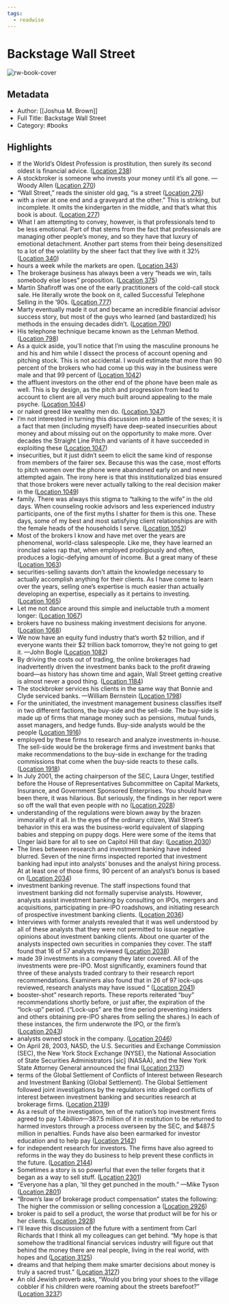 ```yaml
---
tags:
  - readwise
---
```


# Backstage Wall Street

![rw-book-cover](https://images-na.ssl-images-amazon.com/images/I/51Y00%2BL2eqL._SL200_.jpg)

## Metadata
- Author: [[Joshua M. Brown]]
- Full Title: Backstage Wall Street
- Category: #books

## Highlights
- If the World’s Oldest Profession is prostitution, then surely its second oldest is financial advice. ([Location 238](https://readwise.io/to_kindle?action=open&asin=B007F8EZ9M&location=238))
- A stockbroker is someone who invests your money until it’s all gone. —Woody Allen ([Location 270](https://readwise.io/to_kindle?action=open&asin=B007F8EZ9M&location=270))
- “Wall Street,” reads the sinister old gag, “is a street ([Location 276](https://readwise.io/to_kindle?action=open&asin=B007F8EZ9M&location=276))
- with a river at one end and a graveyard at the other.” This is striking, but incomplete. It omits the kindergarten in the middle, and that’s what this book is about. ([Location 277](https://readwise.io/to_kindle?action=open&asin=B007F8EZ9M&location=277))
- What I am attempting to convey, however, is that professionals tend to be less emotional. Part of that stems from the fact that professionals are managing other people’s money, and so they have that luxury of emotional detachment. Another part stems from their being desensitized to a lot of the volatility by the sheer fact that they live with it 32½ ([Location 340](https://readwise.io/to_kindle?action=open&asin=B007F8EZ9M&location=340))
- hours a week while the markets are open. ([Location 343](https://readwise.io/to_kindle?action=open&asin=B007F8EZ9M&location=343))
- The brokerage business has always been a very “heads we win, tails somebody else loses” proposition. ([Location 375](https://readwise.io/to_kindle?action=open&asin=B007F8EZ9M&location=375))
- Martin Shafiroff was one of the early practitioners of the cold-call stock sale. He literally wrote the book on it, called Successful Telephone Selling in the ’90s. ([Location 777](https://readwise.io/to_kindle?action=open&asin=B007F8EZ9M&location=777))
- Marty eventually made it out and became an incredible financial advisor success story, but most of the guys who learned (and bastardized) his methods in the ensuing decades didn’t. ([Location 790](https://readwise.io/to_kindle?action=open&asin=B007F8EZ9M&location=790))
- His telephone technique became known as the Lehman Method. ([Location 798](https://readwise.io/to_kindle?action=open&asin=B007F8EZ9M&location=798))
- As a quick aside, you’ll notice that I’m using the masculine pronouns he and his and him while I dissect the process of account opening and pitching stock. This is not accidental. I would estimate that more than 90 percent of the brokers who had come up this way in the business were male and that 99 percent of ([Location 1042](https://readwise.io/to_kindle?action=open&asin=B007F8EZ9M&location=1042))
- the affluent investors on the other end of the phone have been male as well. This is by design, as the pitch and progression from lead to account to client are all very much built around appealing to the male psyche. ([Location 1044](https://readwise.io/to_kindle?action=open&asin=B007F8EZ9M&location=1044))
- or naked greed like wealthy men do. ([Location 1047](https://readwise.io/to_kindle?action=open&asin=B007F8EZ9M&location=1047))
- I’m not interested in turning this discussion into a battle of the sexes; it is a fact that men (including myself) have deep-seated insecurities about money and about missing out on the opportunity to make more. Over decades the Straight Line Pitch and variants of it have succeeded in exploiting these ([Location 1047](https://readwise.io/to_kindle?action=open&asin=B007F8EZ9M&location=1047))
- insecurities, but it just didn’t seem to elicit the same kind of response from members of the fairer sex. Because this was the case, most efforts to pitch women over the phone were abandoned early on and never attempted again. The irony here is that this institutionalized bias ensured that those brokers were never actually talking to the real decision maker in the ([Location 1049](https://readwise.io/to_kindle?action=open&asin=B007F8EZ9M&location=1049))
- family. There was always this stigma to “talking to the wife” in the old days. When counseling rookie advisors and less experienced industry participants, one of the first myths I shatter for them is this one. These days, some of my best and most satisfying client relationships are with the female heads of the households I serve. ([Location 1052](https://readwise.io/to_kindle?action=open&asin=B007F8EZ9M&location=1052))
- Most of the brokers I know and have met over the years are phenomenal, world-class salespeople. Like me, they have learned an ironclad sales rap that, when employed prodigiously and often, produces a logic-defying amount of income. But a great many of these ([Location 1063](https://readwise.io/to_kindle?action=open&asin=B007F8EZ9M&location=1063))
- securities-selling savants don’t attain the knowledge necessary to actually accomplish anything for their clients. As I have come to learn over the years, selling one’s expertise is much easier than actually developing an expertise, especially as it pertains to investing. ([Location 1065](https://readwise.io/to_kindle?action=open&asin=B007F8EZ9M&location=1065))
- Let me not dance around this simple and ineluctable truth a moment longer: ([Location 1067](https://readwise.io/to_kindle?action=open&asin=B007F8EZ9M&location=1067))
- brokers have no business making investment decisions for anyone. ([Location 1068](https://readwise.io/to_kindle?action=open&asin=B007F8EZ9M&location=1068))
- We now have an equity fund industry that’s worth $2 trillion, and if everyone wants their $2 trillion back tomorrow, they’re not going to get it. —John Bogle ([Location 1082](https://readwise.io/to_kindle?action=open&asin=B007F8EZ9M&location=1082))
- By driving the costs out of trading, the online brokerages had inadvertently driven the investment banks back to the profit drawing board—as history has shown time and again, Wall Street getting creative is almost never a good thing. ([Location 1184](https://readwise.io/to_kindle?action=open&asin=B007F8EZ9M&location=1184))
- The stockbroker services his clients in the same way that Bonnie and Clyde serviced banks. —William Bernstein ([Location 1798](https://readwise.io/to_kindle?action=open&asin=B007F8EZ9M&location=1798))
- For the uninitiated, the investment management business classifies itself in two different factions, the buy-side and the sell-side. The buy-side is made up of firms that manage money such as pensions, mutual funds, asset managers, and hedge funds. Buy-side analysts would be the people ([Location 1916](https://readwise.io/to_kindle?action=open&asin=B007F8EZ9M&location=1916))
- employed by these firms to research and analyze investments in-house. The sell-side would be the brokerage firms and investment banks that make recommendations to the buy-side in exchange for the trading commissions that come when the buy-side reacts to these calls. ([Location 1918](https://readwise.io/to_kindle?action=open&asin=B007F8EZ9M&location=1918))
- In July 2001, the acting chairperson of the SEC, Laura Unger, testified before the House of Representatives Subcommittee on Capital Markets, Insurance, and Government Sponsored Enterprises. You should have been there, it was hilarious. But seriously, the findings in her report were so off the wall that even people with no ([Location 2028](https://readwise.io/to_kindle?action=open&asin=B007F8EZ9M&location=2028))
- understanding of the regulations were blown away by the brazen immorality of it all. In the eyes of the ordinary citizen, Wall Street’s behavior in this era was the business-world equivalent of slapping babies and stepping on puppy dogs. Here were some of the items that Unger laid bare for all to see on Capitol Hill that day: ([Location 2030](https://readwise.io/to_kindle?action=open&asin=B007F8EZ9M&location=2030))
- The lines between research and investment banking have indeed blurred. Seven of the nine firms inspected reported that investment banking had input into analysts’ bonuses and the analyst hiring process. At at least one of those firms, 90 percent of an analyst’s bonus is based on ([Location 2034](https://readwise.io/to_kindle?action=open&asin=B007F8EZ9M&location=2034))
- investment banking revenue. The staff inspections found that investment banking did not formally supervise analysts. However, analysts assist investment banking by consulting on IPOs, mergers and acquisitions, participating in pre-IPO roadshows, and initiating research of prospective investment banking clients. ([Location 2036](https://readwise.io/to_kindle?action=open&asin=B007F8EZ9M&location=2036))
- Interviews with former analysts revealed that it was well understood by all of these analysts that they were not permitted to issue negative opinions about investment banking clients. About one quarter of the analysts inspected own securities in companies they cover. The staff found that 16 of 57 analysts reviewed ([Location 2038](https://readwise.io/to_kindle?action=open&asin=B007F8EZ9M&location=2038))
- made 39 investments in a company they later covered. All of the investments were pre-IPO. Most significantly, examiners found that three of these analysts traded contrary to their research report recommendations. Examiners also found that in 26 of 97 lock-ups reviewed, research analysts may have issued “ ([Location 2041](https://readwise.io/to_kindle?action=open&asin=B007F8EZ9M&location=2041))
- booster-shot” research reports. These reports reiterated “buy” recommendations shortly before, or just after, the expiration of the “lock-up” period. (“Lock-ups” are the time period preventing insiders and others obtaining pre-IPO shares from selling the shares.) In each of these instances, the firm underwrote the IPO, or the firm’s ([Location 2043](https://readwise.io/to_kindle?action=open&asin=B007F8EZ9M&location=2043))
- analysts owned stock in the company. ([Location 2046](https://readwise.io/to_kindle?action=open&asin=B007F8EZ9M&location=2046))
- On April 28, 2003, NASD, the U.S. Securities and Exchange Commission (SEC), the New York Stock Exchange (NYSE), the National Association of State Securities Administrators [sic] (NASAA), and the New York State Attorney General announced the final ([Location 2137](https://readwise.io/to_kindle?action=open&asin=B007F8EZ9M&location=2137))
- terms of the Global Settlement of Conflicts of Interest between Research and Investment Banking (Global Settlement). The Global Settlement followed joint investigations by the regulators into alleged conflicts of interest between investment banking and securities research at brokerage firms. ([Location 2139](https://readwise.io/to_kindle?action=open&asin=B007F8EZ9M&location=2139))
- As a result of the investigation, ten of the nation’s top investment firms agreed to pay $1.4 billion—$387.5 million of it in restitution to be returned to harmed investors through a process overseen by the SEC, and $487.5 million in penalties. Funds have also been earmarked for investor education and to help pay ([Location 2142](https://readwise.io/to_kindle?action=open&asin=B007F8EZ9M&location=2142))
- for independent research for investors. The firms have also agreed to reforms in the way they do business to help prevent these conflicts in the future. ([Location 2144](https://readwise.io/to_kindle?action=open&asin=B007F8EZ9M&location=2144))
- Sometimes a story is so powerful that even the teller forgets that it began as a way to sell stuff. ([Location 2301](https://readwise.io/to_kindle?action=open&asin=B007F8EZ9M&location=2301))
- “Everyone has a plan, ’til they get punched in the mouth.” —Mike Tyson ([Location 2801](https://readwise.io/to_kindle?action=open&asin=B007F8EZ9M&location=2801))
- “Brown’s law of brokerage product compensation” states the following:   The higher the commission or selling concession a ([Location 2926](https://readwise.io/to_kindle?action=open&asin=B007F8EZ9M&location=2926))
- broker is paid to sell a product, the worse that product will be for his or her clients. ([Location 2928](https://readwise.io/to_kindle?action=open&asin=B007F8EZ9M&location=2928))
- I’ll leave this discussion of the future with a sentiment from Carl Richards that I think all my colleagues can get behind. “My hope is that somehow the traditional financial services industry will figure out that behind the money there are real people, living in the real world, with hopes and ([Location 3125](https://readwise.io/to_kindle?action=open&asin=B007F8EZ9M&location=3125))
- dreams and that helping them make smarter decisions about money is truly a sacred trust.” ([Location 3127](https://readwise.io/to_kindle?action=open&asin=B007F8EZ9M&location=3127))
- An old Jewish proverb asks, “Would you bring your shoes to the village cobbler if his children were roaming about the streets barefoot?” ([Location 3237](https://readwise.io/to_kindle?action=open&asin=B007F8EZ9M&location=3237))


